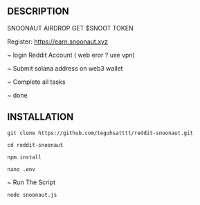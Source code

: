 ## DESCRIPTION

SNOONAUT AIRDROP GET $SNOOT TOKEN

Register: https://earn.snoonaut.xyz

~ login Reddit Account ( web  eror ? use vpn) 

~ Submit solana address on web3 wallet

~ Complete all tasks

~  done 

## INSTALLATION
```
git clone https://github.com/teguhsatttt/reddit-snoonaut.git
```
```
cd reddit-snoonaut
```
```
npm install
```
```
nano .env
```
~ Run The Script
```
node snoonaut.js
```
